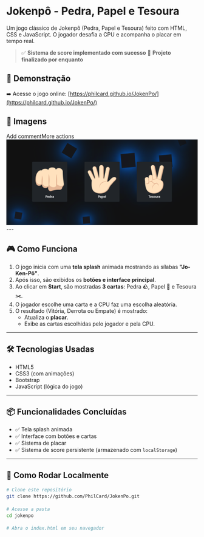 # Jokenpô - Pedra, Papel e Tesoura

Um jogo clássico de Jokenpô (Pedra, Papel e Tesoura) feito com HTML, CSS e JavaScript. O jogador desafia a CPU e acompanha o placar em tempo real.

> ✅ **Sistema de score implementado com sucesso** 🏁 **Projeto finalizado por enquanto**

## 🚀 Demonstração

➡️ Acesse o jogo online: [https://philcard.github.io/JokenPo/](https://philcard.github.io/JokenPo/)

## 📸 Imagens
<div align="start">Add commentMore actions
  <img src="assets/img/jokenpo_img.PNG" alt="joken_img">
</div>
---

## 🎮 Como Funciona

1. O jogo inicia com uma **tela splash** animada mostrando as sílabas **"Jo-Ken-Pô"**.
2. Após isso, são exibidos os **botões e interface principal**.
3. Ao clicar em **Start**, são mostradas **3 cartas**: Pedra 🪨, Papel 📄 e Tesoura ✂️.
4. O jogador escolhe uma carta e a CPU faz uma escolha aleatória.
5. O resultado (Vitória, Derrota ou Empate) é mostrado:
   - Atualiza o **placar**.
   - Exibe as cartas escolhidas pelo jogador e pela CPU.

---

## 🛠️ Tecnologias Usadas

- HTML5
- CSS3 (com animações)
- Bootstrap
- JavaScript (lógica do jogo)

---

## 📦 Funcionalidades Concluídas

- ✅ Tela splash animada
- ✅ Interface com botões e cartas
- ✅ Sistema de placar
- ✅ Sistema de score persistente (armazenado com `localStorage`)

---

## 🧩 Como Rodar Localmente

```bash
# Clone este repositório
git clone https://github.com/PhilCard/JokenPo.git

# Acesse a pasta
cd jokenpo

# Abra o index.html em seu navegador
